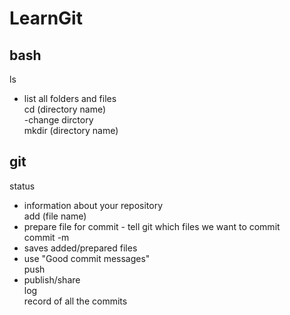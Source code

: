 # LearnGit
## bash
ls <br>
- list all folders and files <br>
cd (directory name)<br>
-change dirctory<br>
mkdir (directory name) <br>


## git
status <br>
- information about your repository <br>
add (file name) <br>
- prepare file for commit - tell git which files we want to commit<br>
commit -m<br>
- saves added/prepared files<br>
- use "Good commit messages"<br>
push <br>
- publish/share <br>
log <br>
record of all the commits 